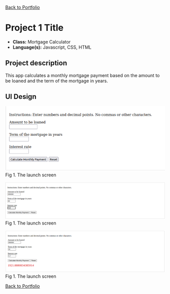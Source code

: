 [Back to Portfolio](./)

Project 1 Title
===============

-   **Class:** Mortgage Calculator
-   **Language(s):** Javascript, CSS, HTML

## Project description

This app calculates a monthly mortgage payment based on the amount to be loaned and the term of the mortgage in years.

## UI Design

![screenshot](images/MortgageCalcApp.png)  
Fig 1. The launch screen


![screenshot](images/proj_1_screenshot_2.png)  
Fig 1. The launch screen


![screenshot](images/proj_1_screenshot_3.png)  
Fig 1. The launch screen

[Back to Portfolio](./)
